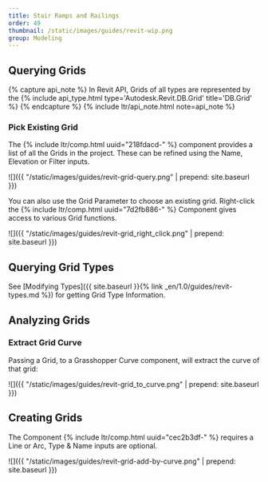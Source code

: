 ```yaml
---
title: Stair Ramps and Railings
order: 49
thumbnail: /static/images/guides/revit-wip.png
group: Modeling
---
```


## Querying Grids

{% capture api_note %}
In Revit API, Grids of all types are represented by the {% include api_type.html type='Autodesk.Revit.DB.Grid' title='DB.Grid' %}
{% endcapture %}
{% include ltr/api_note.html note=api_note %}

### Pick Existing Grid

The {% include ltr/comp.html uuid="218fdacd-" %} component provides a list of all the Grids in the project. These can be refined using the Name, Elevation or Filter inputs.

![]({{ "/static/images/guides/revit-grid-query.png" | prepend: site.baseurl }})

You can also use the Grid Parameter to choose an existing grid. Right-click the {% include ltr/comp.html uuid="7d2fb886-" %} Component gives access to various Grid functions.

![]({{ "/static/images/guides/revit-grid_right_click.png" | prepend: site.baseurl }})

## Querying Grid Types

See [Modifying Types]({{ site.baseurl }}{% link _en/1.0/guides/revit-types.md %}) for getting Grid Type Information. 

## Analyzing Grids

### Extract Grid Curve

Passing a Grid, to a Grasshopper Curve component, will extract the curve of that grid:

![]({{ "/static/images/guides/revit-grid_to_curve.png" | prepend: site.baseurl }})

## Creating Grids

The Component {% include ltr/comp.html uuid="cec2b3df-" %} requires a Line or Arc, Type & Name inputs are optional. 

![]({{ "/static/images/guides/revit-grid-add-by-curve.png" | prepend: site.baseurl }})





